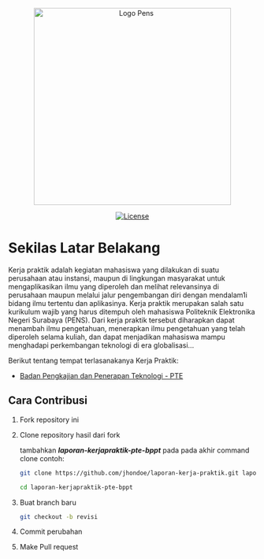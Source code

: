 <p align="center"><img src="https://www.vippng.com/png/detail/146-1467044_logo-pens-logo-pens-png-3-png-image.png" width="400" alt="Logo Pens"></p>

<p align="center">
<a href="#"><img src="https://poser.pugx.org/laravel/framework/license.svg" alt="License"></a>
</p>

# Sekilas Latar Belakang

Kerja praktik adalah kegiatan mahasiswa yang dilakukan di suatu perusahaan atau instansi, maupun di lingkungan masyarakat untuk mengaplikasikan ilmu yang diperoleh dan melihat relevansinya di perusahaan maupun melalui jalur pengembangan diri dengan mendalam1i bidang ilmu tertentu dan aplikasinya. Kerja praktik merupakan salah satu kurikulum wajib yang harus ditempuh oleh mahasiswa Politeknik Elektronika Negeri Surabaya (PENS). Dari kerja praktik tersebut diharapkan dapat menambah ilmu pengetahuan, menerapkan ilmu pengetahuan yang telah diperoleh selama kuliah, dan dapat menjadikan mahasiswa mampu menghadapi perkembangan teknologi di era globalisasi...

Berikut tentang tempat terlasanakanya Kerja Praktik:

- [Badan Pengkajian dan Penerapan Teknologi - PTE](https://www.bppt.go.id/pte)

## Cara Contribusi

1. Fork repository ini

2. Clone repository hasil dari fork

   tambahkan **_laporan-kerjapraktik-pte-bppt_** pada pada akhir command clone
   contoh:

   ```bash
   git clone https://github.com/jhondoe/laporan-kerja-praktik.git laporan-kerjapraktik-pte-bppt

   cd laporan-kerjapraktik-pte-bppt
   ```

3. Buat branch baru

   ```bash
   git checkout -b revisi

   ```

4. Commit perubahan

5. Make Pull request
